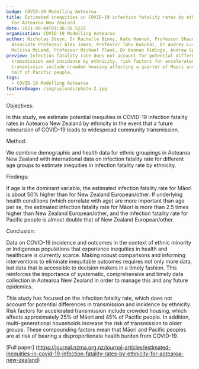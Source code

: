 ```yaml
---
badge: COVID-19 Modelling Aotearoa
title: Estimated inequities in COVID-19 infection fatality rates by ethnicity
  for Aotearoa New Zealand
date: 2021-09-04T01:36:38.522Z
organisation: COVID-19 Modelling Aotearoa
author: Nicholas Steyn, Dr Rachelle Binny, Kate Hannah, Professor Shaun Hendy,
  Associate Professor Alex James, Professor Tahu Kukutai, Dr Audrey Lustig, Dr
  Melissa McLeod, Professor Michael Plank, Dr Kannan Ridings, Andrew Sporle
preview: Infection fatality rate does not account for potential differences in
  transmission and incidence by ethnicity, risk factors for accelerated
  transmission include crowded housing affecting a quarter of Maori and almost
  half of Pacific people.
tags:
  - COVID-19 Modelling Aotearoa
featureImage: /img/uploads/photo-2.jpg
---
```

Objectives:

In this study, we estimate potential inequities in COVID-19 infection fatality rates in Aotearoa New Zealand by ethnicity in the event that a future reincursion of COVID-19 leads to widespread community transmission.

Method:

We combine demographic and health data for ethnic groupings in Aotearoa New Zealand with international data on infection fatality rate for different age groups to estimate inequities in infection fatality rate by ethnicity.

Findings:

If age is the dominant variable, the estimated infection fatality rate for Māori is about 50% higher than for New Zealand European/other. If underlying health conditions (which correlate with age) are more important than age per se, the estimated infection fatality rate for Māori is more than 2.5 times higher than New Zealand European/other, and the infection fatality rate for Pacific people is almost double that of New Zealand European/other.

Conclusion:

Data on COVID-19 incidence and outcomes in the context of ethnic minority or Indigenous populations that experience inequities in health and healthcare is currently scarce. Making robust comparisons and informing interventions to eliminate inequitable outcomes requires not only more data, but data that is accessible to decision makers in a timely fashion. This reinforces the importance of systematic, comprehensive and timely data collection in Aotearoa New Zealand in order to manage this and any future epidemics.



This study has focused on the infection fatality rate, which does not account for potential differences in transmission and incidence by ethnicity. Risk factors for accelerated transmission include crowded housing, which affects approximately 25% of Māori and 45% of Pacific people. In addition, multi-generational households increase the risk of transmission to older groups. These compounding factors mean that Māori and Pacific peoples are at risk of bearing a disproportionate health burden from COVID-19.

[Full paper]
(https://journal.nzma.org.nz/journal-articles/estimated-inequities-in-covid-19-infection-fatality-rates-by-ethnicity-for-aotearoa-new-zealand)